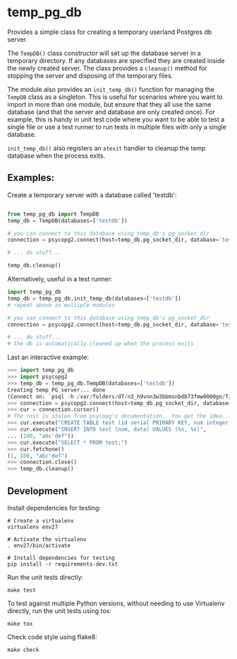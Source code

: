 temp_pg_db
==========

Provides a simple class for creating a temporary userland Postgres db server.

The `TempDB()` class constructor will set up the database server in a temporary
directory.  If any databases are specified they are created inside the newly
created server.  The class provides a `cleanup()` method for stopping the
server and disposing of the temporary files.

The module also provides an `init_temp_db()` function for managing the `TempDB`
class as a singleton.  This is useful for scenarios where you want to import in
more than one module, but ensure that they all use the same database (and that
the server and database are only created once).  For example, this is handy in
unit test code where you want to be able to test a single file or use a test
runner to run tests in multiple files with only a single database.

`init_temp_db()` also registers an `atexit` handler to cleanup the temp
database when the process exits.

Examples:
---------

Create a temporary server with a database called 'testdb':
```python

from temp_pg_db import TempDB
temp_db = TempDB(databases=['testdb'])

# you can connect to this database using temp_db's pg_socket_dir
connection = psycopg2.connect(host=temp_db.pg_socket_dir, database='testdb')

# ... do stuff...

temp_db.cleanup()
```

Alternatively, useful in a test runner:

```python
import temp_pg_db
temp_db = temp_pg_db.init_temp_db(databases=['testdb'])
# repeat above in multiple modules

# you can connect to this database using temp_db's pg_socket_dir
connection = psycopg2.connect(host=temp_db.pg_socket_dir, database='testdb')

# ... do stuff...
# the db is automatically cleaned up when the process exits
```

Last an interactive example:
```python
>>> import temp_pg_db
>>> import psycopg2
>>> temp_db = temp_pg_db.TempDB(databases=['testdb'])
Creating temp PG server... done
(Connect on: `psql -h /var/folders/d7/n3_h9vnn3w3bbmsnbdb73fmw0000gn/T/pg_tmp_OQMGwC/socket`)
>>> connection = psycopg2.connect(host=temp_db.pg_socket_dir, database='testdb')
>>> cur = connection.cursor()
# The rest is stolen from psycopg's documentation.  You get the idea...
>>> cur.execute("CREATE TABLE test (id serial PRIMARY KEY, num integer, data varchar);")
>>> cur.execute("INSERT INTO test (num, data) VALUES (%s, %s)",
... (100, "abc'def"))
>>> cur.execute("SELECT * FROM test;")
>>> cur.fetchone()
(1, 100, "abc'def")
>>> connection.close()
>>> temp_db.cleanup()
```


Development
-----------

Install dependencies for testing:

    # Create a virtualenv
    virtualenv env27

    # Activate the virtualenv
    . env27/bin/activate

    # Install dependencies for testing
    pip install -r requirements-dev.txt

Run the unit tests directly:

    make test

To test against multiple Python versions, without needing to use
Virtualenv directly, run the unit tests using tox:

    make tox

Check code style using flake8:

    make check
